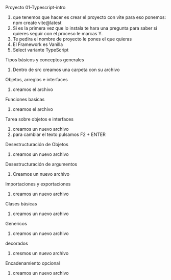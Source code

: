 Proyecto 01-Typescript-intro
1. que tenemos que hacer es crear el proyecto con vite para eso ponemos:
npm create vite@latest
2. Si es la primera vez que lo instala te hara una pregunta para saber si quieres seguir con el proceso le marcas Y.
3. Te pedira el nombre de proyecto le pones el que quieras
4. El Framework es Vanilla
5. Select variante TypeScript

Tipos básicos y conceptos generales
1. Dentro de src creamos una carpeta con su archivo


Objetos, arreglos e interfaces
1. creamos el archivo

Funciones basicas
1. creamos el archivo

Tarea sobre objetos e interfaces
1. creamos un nuevo archivo
2. para cambiar el texto pulsamos F2 + ENTER

 Desestructuración de Objetos
 1. creamos un nuevo archivo

 Desestructuración de argumentos
 1. Creamos un nuevo archivo

 Importaciones y exportaciones
 1. creamos un nuevo archivo

 Clases básicas
 1. creamos un nuevo archivo

 Genericos
 1. creamos un nuevo archivo

 decorados
 1. cresmos un nuevo archivo


Encadenamiento opcional
1. creamos un nuevo archivo